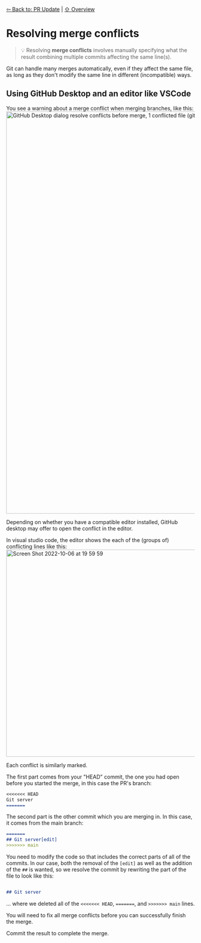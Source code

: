 [⇦ Back to: PR Update](how-to-pr-update.md) | [⇧ Overview](README.md)

# Resolving merge conflicts

> 💡 Resolving **merge conflicts** involves manually specifying what the result combining multiple commits affecting the same line(s).

Git can handle many merges automatically, even if they affect the same file, as long as they don't modify the same line in different (incompatible) ways.

## Using GitHub Desktop and an editor like VSCode

You see a warning about a merge conflict when merging branches, like this: 
<img width="1072" alt="GitHub Desktop dialog resolve conflicts before merge, 1 conflicted file (git-text-content.md), open in visual studio code." src="https://user-images.githubusercontent.com/2803227/194439101-710c075e-4662-4be4-bf97-d03096803863.png">

Depending on whether you have a compatible editor installed, GitHub desktop may offer to open the conflict in the editor.

In visual studio code, the editor shows the each of the (groups of) conflicting lines like this: <img width="552" alt="Screen Shot 2022-10-06 at 19 59 59" src="https://user-images.githubusercontent.com/2803227/194439362-d6f58961-7a8e-4101-ba9e-1ad22c4d60a5.png">

Each conflict is similarly marked.

The first part comes from your "HEAD" commit, the one you had open before you started the merge, in this case the PR's branch:
```md
<<<<<<< HEAD
Git server
=======
```

The second part is the other commit which you are merging in. In this case, it comes from the main branch:

```md
=======
## Git server[edit]
>>>>>>> main
```

You need to modify the code so that includes the correct parts of all of the commits. In our case, both the removal of the `[edit]` as well as the addition of the `##` is wanted, so we resolve the commit by rewriting the part of the file to look like this:

```md

## Git server

```

... where we deleted all of the `<<<<<<< HEAD`, `=======`, and `>>>>>>> main` lines. 

You will need to fix all merge conflicts before you can successfully finish the merge.

Commit the result to complete the merge. 
